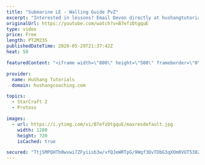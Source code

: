 ```yaml
---
title: "Submarine LE - Walling Guide PvZ"
excerpt: "Interested in lessons? Email Devon directly at hushangtutorials@outlook.com ------------------------------------------------------------------------------------------------------- Want to support HuShang Tutorials directly? Patreon is a website where you can contribute a monthly donation that will help"
originalUrl: https://youtube.com/watch?v=B7efzDtgquE
type: video
price: Free
length: PT2M23S
publishedDateTime: 2020-05-29T21:37:42Z
heat: 50

featuredContent: "<iframe width=\"800\" height=\"500\" frameborder=\"0\" src=\"https://www.youtube.com/embed/B7efzDtgquE\" allow=\"accelerometer; autoplay; encrypted-media; gyroscope; picture-in-picture\" allowfullscreen></iframe>"

provider:
  name: HuShang Tutorials
  domain: hushangcoaching.com

topics:
  - StarCraft 2
  - Protoss

images:
  - url: https://i.ytimg.com/vi/B7efzDtgquE/maxresdefault.jpg
    width: 1280
    height: 720
    isCached: true

secured: "TtjSMPQHTb0wvwi7ZFyiisb3w/vfQJeWRTpG/9Wqf3DvTDbG3qXOm0VUT538ZxsJdY7lZxoQgEZYwyOr8ss8h84dO4kU66ld6usKBto0Y5cl8N/KOdGuYnqs905Y6QQM/New/tsspvNv5vwny+FX4VYWHFm0g74snw6X9CSpxMRAiNb+RWx6UwFY3JyklgUNXBJAves19pTCfzMhc0Ju4kiCRYlIlvlsr1/exjVQsQ20PN0j+MRHpzn+kDrCEDGnK005gg+bdWoVLTfUT0RVEVR2cvD9WOUd6G0+/ntbvB634A89oNfnN5rmAkYqS9Tm7I/e64SGA0BS8s0mYLH+HiVrDfk5/ZeyqpqkP0ErFZv8TslsKNlIDkZ6LQhH21GvU67f7/xJtvpbpnfw4bdg7w57MvKv+kC6GWfKO08xKMM=;v6+iW2Qg6Nfzp28je35IQA=="
---
```


